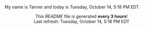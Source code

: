 My name is Tanner and today is Tuesday, October 14, 5:18 PM EDT.

<p align="center">This <i>README</i> file is generated <b>every 3 hours</b>!</br>Last refresh: Tuesday, October 14, 5:18 PM EDT<br /></p>

